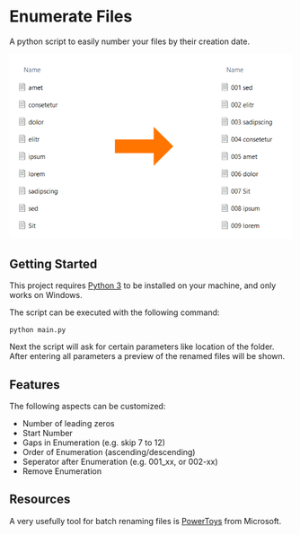# Enumerate Files

A python script to easily number your files by their creation date.

![Example of Renaming Files](docs/example.png)

## Getting Started

This project requires [Python 3](https://www.python.org/downloads/) to be installed on your machine, and only works on Windows.

The script can be executed with the following command:

```console
python main.py
```

Next the script will ask for certain parameters like location of the folder. After entering all parameters a preview of the renamed files will be shown.

## Features

The following aspects can be customized:
- Number of leading zeros
- Start Number
- Gaps in Enumeration (e.g. skip 7 to 12)
- Order of Enumeration (ascending/descending)
- Seperator after Enumeration (e.g. 001_xx, or 002-xx)
- Remove Enumeration

## Resources

A very usefully tool for batch renaming files is [PowerToys](https://learn.microsoft.com/en-us/windows/powertoys/) from Microsoft.
